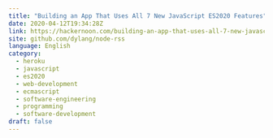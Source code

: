 ```yaml
---
title: "Building an App That Uses All 7 New JavaScript ES2020 Features"
date: 2020-04-12T19:34:28Z
link: https://hackernoon.com/building-an-app-that-uses-all-7-new-javascript-es2020-features-6c6t3232?source=rss&utm_medium=RSS&utm_source=news.12bit.vn
site: github.com/dylang/node-rss
language: English
category:
  - heroku
  - javascript
  - es2020
  - web-development
  - ecmascript
  - software-engineering
  - programming
  - software-development
draft: false
---
```

